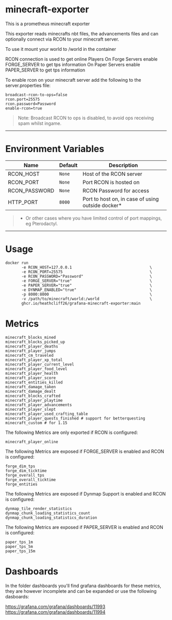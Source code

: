 # minecraft-exporter

This is a prometheus minecraft exporter

This exporter reads minecrafts nbt files, the advancements files and can optionally connect via RCON to your minecraft server.

To use it mount your world to /world in the container

RCON connection is used to get online Players
On Forge Servers enable FORGE_SERVER to get tps information
On Paper Servers enable PAPER_SERVER to get tps information

To enable rcon on your minecraft server add the following to the server.properties file:

```
broadcast-rcon-to-ops=false
rcon.port=25575
rcon.password=Password
enable-rcon=true
```

> Note: Broadcast RCON to ops is disabled, to avoid ops receiving spam whilst ingame.

---

# Environment Variables

| Name          | Default | Description                                       |
| ------------- | ------- | ------------------------------------------------- |
| RCON_HOST     | `None`  | Host of the RCON server                           |
| RCON_PORT     | `None`  | Port RCON is hosted on                            |
| RCON_PASSWORD | `None`  | RCON Password for access                          |
| HTTP_PORT     | `8000`  | Port to host on, in case of using outside docker* |

> * Or other cases where you have limited control of port mappings, eg Pterodactyl.

---

# Usage

```
docker run
       -e RCON_HOST=127.0.0.1                                  \
       -e RCON_PORT=25575                                      \
       -e RCON_PASSWORD="Password"                             \
       -e FORGE_SERVER="true"                                  \
       -e PAPER_SERVER="true"                                  \
       -e DYNMAP_ENABLED="true"                                \
       -p 8000:8000                                            \
       -v /path/to/minecraft/world:/world                      \
       ghcr.io/heathcliff26/grafana-minecraft-exporter:main
```

# Metrics

```
minecraft_blocks_mined
minecraft_blocks_picked_up
minecraft_player_deaths
minecraft_player_jumps
minecraft_cm_traveled
minecraft_player_xp_total
minecraft_player_current_level
minecraft_player_food_level
minecraft_player_health
minecraft_player_score
minecraft_entities_killed
minecraft_damage_taken
minecraft_damage_dealt
minecraft_blocks_crafted
minecraft_player_playtime
minecraft_player_advancements
minecraft_player_slept
minecraft_player_used_crafting_table
minecraft_player_quests_finished # support for betterquesting
minecraft_custom # for 1.15
```

The following Metrics are only exported if RCON is configured:

```
minecraft_player_online
```

The following Metrics are exposed if FORGE_SERVER is enabled and RCON is configured:

```
forge_dim_tps
forge_dim_ticktime
forge_overall_tps
forge_overall_ticktime
forge_entities
```

The following Metrics are exposed if Dynmap Support is enabled and RCON is configured:

```
dynmap_tile_render_statistics
dynmap_chunk_loading_statistics_count
dynmap_chunk_loading_statistics_duration
```

The following Metrics are exposed if PAPER_SERVER is enabled and RCON is configured:
```
paper_tps_1m
paper_tps_5m
paper_tps_15m

```

# Dashboards

In the folder dashboards you'll find grafana dashboards for these metrics, they are however incomplete and can be expanded
or use the following dasboards:

https://grafana.com/grafana/dashboards/11993
https://grafana.com/grafana/dashboards/11994
